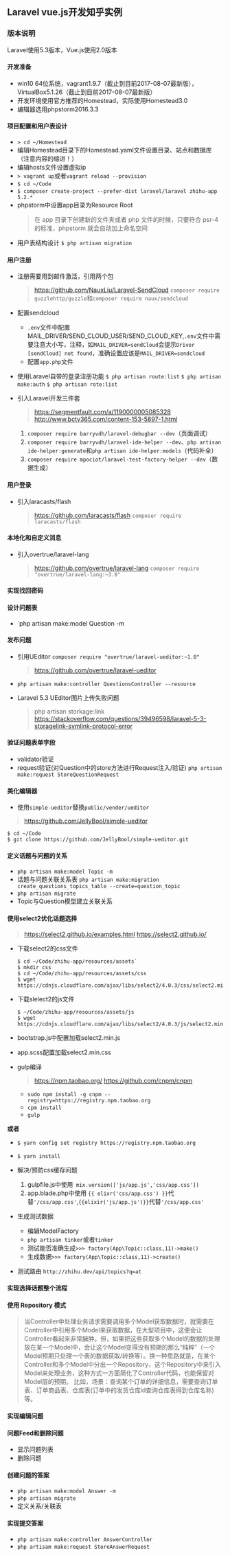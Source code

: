 
## Laravel vue.js开发知乎实例

### 版本说明

Laravel使用5.3版本，Vue.js使用2.0版本

#### 开发准备

- win10 64位系统，vagrant1.9.7（截止到目前2017-08-07最新版），VirtualBox5.1.26（截止到目前2017-08-07最新版）
- 开发环境使用官方推荐的Homestead，实际使用Homestead3.0
- 编辑器选用phpstorm2016.3.3

#### 项目配置和用户表设计

- `> cd ~/Homestead `
- 编辑Homestead目录下的Homestead.yaml文件设置目录、站点和数据库（注意内容的缩进！）
- 编辑hosts文件设置虚拟ip
- `> vagrant up`或者`vagrant reload --provision`
- `$ cd ~/Code`
- `$ composer create-project --prefer-dist laravel/laravel zhihu-app 5.2.*`
- phpstorm中设置app目录为Resource Root
    > 在 app 目录下创建新的文件夹或者 php 文件的时候，只要符合 psr-4 的标准，phpstorm 就会自动加上命名空间
- 用户表结构设计
   `$ php artisan migration`

#### 用户注册

- 注册需要用到邮件激活，引用两个包
    > https://github.com/NauxLiu/Laravel-SendCloud
    `composer require guzzlehttp/guzzle`和`composer require naux/sendcloud`

- 配置sendcloud
    - `.env`文件中配置MAIL_DRIVER/SEND_CLOUD_USER/SEND_CLOUD_KEY,`.env`文件中需要注意大小写，注释，如`MAIL_DRIVER=sendCloud`会提示`Driver [sendCloud] not found`，准确设置应该是`MAIL_DRIVER=sendcloud`
    -  配置`app.php`文件
- 使用Laravel自带的登录注册功能
    `$ php artisan route:list`
    `$ php artisan make:auth`
    `$ php artisan rote:list`

- 引入Laravel开发三件套 
    > https://segmentfault.com/a/1190000005085328
    > http://www.bcty365.com/content-153-5897-1.html
    1. `composer require barryvdh/laravel-debugbar --dev`（页面调试）
    2. `composer require barryvdh/laravel-ide-helper --dev`、`php artisan ide-helper:generate`和`php artisan ide-helper:models`（代码补全）
    3. `composer require mpociot/laravel-test-factory-helper --dev`（数据生成）
    
#### 用户登录

- 引入laracasts/flash
    > https://github.com/laracasts/flash
    `composer require laracasts/flash`

#### 本地化和自定义消息

- 引入overtrue/laravel-lang
    > https://github.com/overtrue/laravel-lang
    `composer require "overtrue/laravel-lang:~3.0"`
    
#### 实现找回密码

#### 设计问题表

- `php artisan make:model Question -m

#### 发布问题

- 引用UEditor
    `composer require "overtrue/laravel-ueditor:~1.0"`
    > https://github.com/overtrue/laravel-ueditor

- `php artisan make:controller QuestionsController --resource`
- Laravel 5.3 UEditor图片上传失败问题
    > php artisan storkage:link
    > https://stackoverflow.com/questions/39496598/laravel-5-3-storagelink-symlink-protocol-error
    
#### 验证问题表单字段

- validator验证
- request验证(对Question中的store方法进行Request注入/验证)
    `php artisan make:request StoreQuestionRequest`
    
#### 美化编辑器

- 使用`simple-ueditor`替换`public/vender/ueditor`
> https://github.com/JellyBool/simple-ueditor

```
$ cd ~/Code
$ git clone https://github.com/JellyBool/simple-ueditor.git
```

#### 定义话题与问题的关系

- `php artisan make:model Topic -m`
- 话题与问题关联关系表
`php artisan make:migration create_questions_topics_table --create=question_topic`
- `php artisan migrate`
- Topic与Question模型建立关联关系

#### 使用select2优化话题选择

> https://select2.github.io/examples.html
> https://select2.github.io/

- 下载select2的css文件
    ```
    $ cd ~/Code/zhihu-app/resources/assets`
    $ mkdir css
    $ cd ~/Code/zhihu-app/resources/assets/css
    $ wget https://cdnjs.cloudflare.com/ajax/libs/select2/4.0.3/css/select2.min.css
    ```
    
-  下载slelect2的js文件
    ```
    $ ~/Code/zhihu-app/resources/assets/js
    $ wget https://cdnjs.cloudflare.com/ajax/libs/select2/4.0.3/js/select2.min.js
    ```

-  bootstrap.js中配置加载select2.min.js
-  app.scss配置加载select2.min.css
-  gulp编译
    > https://npm.taobao.org/
    > https://github.com/cnpm/cnpm
    - `sudo npm install -g cnpm --registry=https://registry.npm.taobao.org`
    - `cpm install`
    - `gulp`
    
**或者**
- `$ yarn config set registry https://registry.npm.taobao.org`
- `$ yarn install`

- 解决/预防css缓存问题
    1. gulpfile.js中使用` mix.version(['js/app.js','css/app.css'])`
    2. app.blade.php中使用 `{{ elixr('css/app.css') }}`代替`'/css/app.css'`,`{{elixir('js/app.js')}}`代替`'/css/app.css'`

- 生成测试数据
    - 编辑ModelFactory
    - `php artisan tinker`或者`tinker`
    - 测试能否准确生成`>>> factory(App\Topic::class,11)->make()`
    - 生成数据`>>> factory(App\Topic::class,11)->create()`
- 测试路由
`http://zhihu.dev/api/topics?q=at`

#### 实现选择话题整个流程

#### 使用 Repository 模式

> 当Controller中处理业务请求需要调用多个Model获取数据时，就需要在Controller中引用多个Model来获取数据，在大型项目中，这便会让Controller看起来非常臃肿。但，如果把这些获取多个Model的数据的处理放在某一个Model中，会让这个Model变得没有预期的那么“纯粹”（一个Model预期只处理一个表的数据获取/转换等）。换一种思路就是，在某个Controller和多个Model中分出一个Repository，这个Repository中来引入Model来处理业务，这种方式一方面简化了Controller代码，也能保留对Model层的预期。
> 比如，场景：查询某个订单的详细信息，需要查询订单表、订单商品表、仓库表(订单中的发货仓库id查询仓库表得到仓库名称)等。

#### 实现编辑问题

#### 问题Feed和删除问题

- 显示问题列表
- 删除问题

#### 创建问题的答案

- `php artisan make:model Answer -m`
- `php artisan migrate`
- 定义关系/关联表

#### 实现提交答案

- `php artisan make:controller AnswerController`
- `php artisam make:request StoreAnswerRequest`
